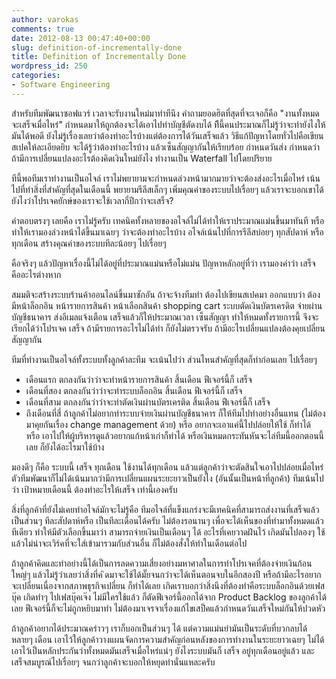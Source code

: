 ```yaml
---
author: varokas
comments: true
date: 2012-08-13 00:47:40+00:00
slug: definition-of-incrementally-done
title: Definition of Incrementally Done
wordpress_id: 250
categories:
- Software Engineering
---
```


สำหรับทีมพัฒนาซอฟแวร์ เวลาจะรับงานใหม่มาทำทีนึง คำถามยอดฮิตที่สุดที่จะเจอก็คือ "งานทั้งหมดจะเสร็จเมื่อไหร่" กำหนดมาให้ถูกต้องจะได้เอาไปทำบัญชีตัดงบได้ ทีีนี้คนประมาณก็ไม่รู้ว่าจะทำยังไงให้มันได้พอดี ยังไม่รู้เรื่องเลยว่าต้องทำอะไรบ้างแต่ต้องการได้วันเสร็จแล้ว วิธีแก้ปัญหาโดยทั่วไปคือเขียนสเปคให้ละเอียดยิบ จะได้รู้ว่าต้องทำอะไรบ้าง แล้วเซ็นสัญญากันให้เรียบร้อย กำหนดวันส่ง กำหนดว่าถ้ามีการเปลี่ยนแปลงอะไรต้องคิดเงินใหม่ยังไง ทำงานเป็น Waterfall ไปโดยปริยาย

ทีนี้พอทีมเราทำงานเป็นอไจล์ เราไม่พยายามจะกำหนดล่วงหน้ามากมายว่าจะต้องส่งอะไรเมื่อไหร่ เน้นไปที่ทำสิ่งที่สำคัญที่สุดในเดือนนี้ พยายามรีลีสเล็กๆ เพิ่มคุณค่าของระบบไปเรื่อยๆ แล้วเราจะบอกเขาได้ยังไงว่าโปรเจคยักษ์ของเราจะใช้เวลากี่ปีกว่าจะเสร็จ?

คำตอบตรงๆ เลยคือ เราไม่่รู้ครับ เทคนิคทั้งหลายของอไจล์ไม่ได้ทำให้เราประมาณแม่นขึ้นมาทันที หรือทำให้เรามองล่วงหน้าได้ขึ้นมาเฉยๆ ว่าจะต้องทำอะไรบ้าง อไจล์เน้นไปที่การรีลีสบ่อยๆ ทุกสัปดาห์ หรือทุกเดือน สร้างคุณค่าของระบบทีละน้อยๆ ไปเรื่อยๆ

คือจริงๆ แล้วปัญหาเรื่องนี้ไม่ได้อยู่ที่ประมาณแม่นหรือไม่แม่น ปัญหาหลักอยู่ที่ว่า เรามองคำว่า เสร็จ คืออะไรต่างหาก 

สมมติจะสร้างระบบร้านค้าออนไลน์ขึ้นมาซักอัน ถ้าจะจ้างทีมทำ ต้องไปเขียนสเปคมา ออกแบบว่า ต้องมีหน้าล็อกอิน หน้ารายการสินค้า หน้าเลือกสินค้า shopping cart ระบบตัดเงินบัตรเครดิต จ่ายผ่านบัญชีธนาคาร ส่งอีเมลแจ้งเตือน เสร็จแล้วก็ให้ประมาณเวลา เซ็นสัญญา ทำให้หมดทั้งรายการนี้ จึงจะเรียกได้ว่าโปรเจค เสร็จ ถ้ามีรายการอะไรไม่ได้ทำ ก็ยังไม่ตรวจรับ ถ้ามีอะไรเปลี่ยนแปลงต้องคุยเปลี่ยนสัญญากัน

ทีมที่ทำงานเป็นอไจล์ทั้งระบบทั้งลูกค้าละทีม จะเน้นไปว่า ส่วนไหนสำคัญที่สุดก็ทำก่อนเลย ไปเรื่อยๆ 

  * เดือนแรก ตกลงกันว่าว่าจะทำหน้ารายการสินค้า สิ้นเดือน ฟีเจอร์นี้ก็ เสร็จ
  * เดือนที่สอง ตกลงกันว่าว่าจะทำระบบล็อกอิน สิ้นเดือน ฟีเจอร์นี้ก็ เสร็จ
  * เดือนที่สาม ตกลงกันว่าว่าจะทำตัดเงินผ่านบัตรเครติด สิ้นเดือน ฟีเจอร์นี้ก็ เสร็จ
  * ถึงเดือนที่สี่ ถ้าลูกค้าไม่อยากทำระบบจ่ายเงินผ่านบัญชีธนาคาร ก็ให้ทีมไปทำอย่างอื่นแทน (ไม่ต้องมาคุยกันเรื่อง change management ด้วย) หรือ อยากจะเอาแค่นี้ไปปล่อยให้ใช้ ก็ทำได้ หรือ เอาไปให้ผู้บริหารดูแล้วอยากแก้หน้าเก่าก็ทำได้ หรือเงินหมดกระทันหันจะไล่ทีมนี้ออกตอนนี้เลย ก็ยังได้อะไรมาใช้บ้าง

มองดีๆ ก็คือ ระบบนี้ เสร็จ ทุกเดือน ใช้งานได้ทุกเดือน แล้วแต่ลูกค้าว่าจะตัดสินใจเอาไปปล่อยเมื่อไหร่ ตัวทีมพัฒนาก็ไม่ได้เน้นมากว่ามีการเปลี่ยนแผนระยะยาวเป็นยังไง (อันนั้นเป็นหน้าที่ลูกค้า) ทีมเน้นไปว่า เป้าหมายเดือนนี้ ต้องทำอะไรให้เสร็จ เท่านี้เองครับ

สิ่งที่ลูกค้าที่ยังไม่เคยทำอไจล์มักจะไม่รู้คือ ทีมอไจล์ที่แข็งแกร่งจะมีเทคนิคที่สามารถส่งงานที่เสร็จแล้วเป็นส่วนๆ ทีละสัปดาห์หรือ เป็นทีละเดือนได้ครับ ไม่ต้องรอนานๆ เพื่อจะได้เห็นของที่ทำมาทั้งหมดแล้วทีเดียว ทำให้มีตัวเลือกขึ้นมาว่า สามารถจ่ายเงินเป็นเดือนๆ ได้ อะไรที่เคยวาดฝันไว้ เกิดมันไปลองๆ ใช้แล้วไม่น่าจะเวิร์คที่จะใส่เข้ามารวมกับส่วนอื่น ก็ไม่ต้องสั่งให้ทำในเดือนต่อไป 

ถ้าลูกค้าคิดและทำอย่างนี้ได้เป็นการลดความเสี่ยงอย่างมหาศาลในการทำโปรเจคที่ต้องจ่ายเงินก้อนใหญ่ๆ แล้วไม่รู้ว่าเลยว่าสิ่งที่ค
ิดมาจะใช้ได้มั๊ยจนกว่าจะได้เห็นตอนจบในอีกสองปี หรือถ้ามีอะไรอยากจะเปลี่ยนเนื่องจากสภาพธุรกิจเปลี่ยน ก็ทำได้เลย เกิดเราบอกว่าสิ่งนึงที่ต้องทำคือระบบล็อกอินด้วยเฟสบุ๊ค เกิดทำๆ ไปเฟสบุ๊คเจ๊ง ไม่มีใครใช้แล้ว ก็ตัดฟีเจอร์นี้ออกได้จาก Product Backlog ของลูกค้าได้เลย ฟีเจอร์นี้ก็จะไม่ถูกหยิบมาทำ ไม่ต้องมาเจรจาเรื่องแก้ไขเสป็คแล้วกำหนดวันเสร็จใหม่กันให้ปวดหัว

ถ้าลูกค้าอยากได้ประมาณคร่าวๆ เราก็บอกเป็นส่วนๆ ได้ แต่ความแม่นยำมันเป็นระดับที่บวกลบได้หลายๆ เดือน เอาไว้ให้ลูกค้าวางแผนจัดการความสำคัญก่อนหลังของการทำงานในระยะยาวเฉยๆ ไม่ได้เอาไว้เป็นหลักประกันว่าทั้งหมดมันเสร็จเมื่อไหร่แน่ๆ ยังไงระบบมันก็ เสร็จ อยู่ทุกเดือนอยู่แล้ว และเสร็จสมบูรณ์ไปเรื่อยๆ จนกว่าลูกค้าจะบอกให้หยุดทำนั่นแหละครับ
